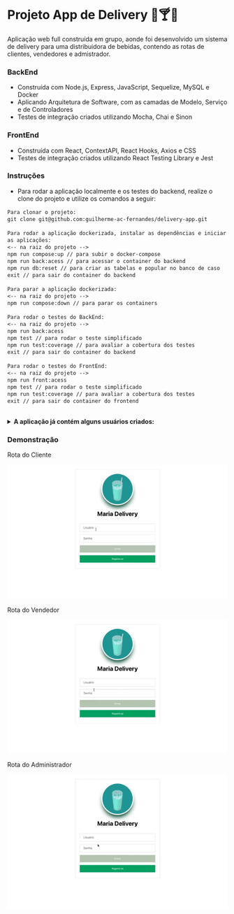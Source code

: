 # Projeto App de Delivery 🍺🍸🥃

Aplicação web full construída em grupo, aonde foi desenvolvido um sistema de delivery para uma distribuidora de bebidas, contendo as rotas de clientes, vendedores e admistrador.

### BackEnd

* Construída com Node.js, Express, JavaScript, Sequelize, MySQL e Docker
* Aplicando Arquitetura de Software, com as camadas de Modelo, Serviço e de Controladores
* Testes de integração criados utilizando Mocha, Chai e Sinon

### FrontEnd

* Construída com React, ContextAPI, React Hooks, Axios e CSS
* Testes de integração criados utilizando React Testing Library e Jest 


### Instruções

- Para rodar a aplicação localmente e os testes do backend, realize o clone do projeto e utilize os comandos a seguir:

```
Para clonar o projeto:
git clone git@github.com:guilherme-ac-fernandes/delivery-app.git

Para rodar a aplicação dockerizada, instalar as dependências e iniciar as aplicações:
<-- na raiz do projeto -->
npm run compose:up // para subir o docker-compose
npm run back:acess // para acessar o container do backend
npm run db:reset // para criar as tabelas e popular no banco de caso
exit // para sair do container do backend

Para parar a aplicação dockerizada:
<-- na raiz do projeto -->
npm run compose:down // para parar os containers

Para rodar o testes do BackEnd:
<-- na raiz do projeto -->
npm run back:acess
npm test // para rodar o teste simplificado
npm run test:coverage // para avaliar a cobertura dos testes
exit // para sair do container do backend

Para rodar o testes do FrontEnd:
<-- na raiz do projeto -->
npm run front:acess
npm test // para rodar o teste simplificado
npm run test:coverage // para avaliar a cobertura dos testes
exit // para sair do container do frontend
```

<br />
<details>
  <summary><strong>A aplicação já contém alguns usuários criados:</strong></summary><br />
  
 | Usuário | E-mail | Senha |
|---|---|---|
| Delivery App Admin | `adm@deliveryapp.com` | `--adm2@21!!--` |
| Fulana Pereira | `fulana@deliveryapp.com` | `fulana@123` |
| Cliente Zé Birita | `zebirita@email.com` | `$#zebirita#$` |

</details>

### Demonstração

Rota do Cliente
<p align="center">
  <img src="https://github.com/guilherme-ac-fernandes/delivery-app/blob/main/demo/customer.gif" alt="App de Delivery - Demostração"/>
</p>

Rota do Vendedor
<p align="center">
  <img src="https://github.com/guilherme-ac-fernandes/delivery-app/blob/main/demo/seller.gif" alt="App de Delivery - Demostração"/>
</p>

Rota do Administrador
<p align="center">
  <img src="https://github.com/guilherme-ac-fernandes/delivery-app/blob/main/demo/admin.gif" alt="App de Delivery - Demostração"/>
</p>
